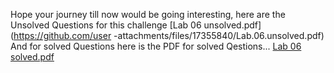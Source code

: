 Hope your journey till now would be going interesting, here are the Unsolved Questions for this challenge [Lab 06 unsolved.pdf](https://github.com/user -attachments/files/17355840/Lab.06.unsolved.pdf)
And for solved Questions here is the PDF for solved Qestions... [Lab 06 solved.pdf](https://github.com/user-attachments/files/17355843/Lab.06.solved.pdf)

